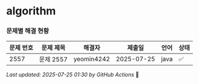 # algorithm

### 문제별 해결 현황

| 문제 번호 | 문제 제목 | 해결자 | 제출일 | 언어 | 상태 |
|----------|----------|--------|--------|------|------|
| 2557 | 문제 2557 | yeomin4242 | 2025-07-25 | java | ✅ |---
*Last updated: 2025-07-25 01:30 by GitHub Actions* 🤖
